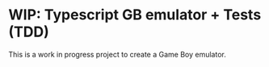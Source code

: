 # WIP: Typescript GB emulator + Tests (TDD)

This is a work in progress project to create a Game Boy emulator.